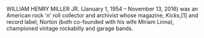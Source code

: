 WILLIAM HENRY MILLER JR. (January 1, 1954 – November 13, 2016) was an American rock 'n' roll collector and archivist whose magazine, _Kicks_,[1] and record label, Norton (both co-founded with his wife Miriam Linna), championed vintage rockabilly and garage bands.
